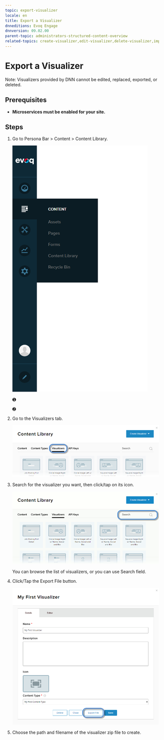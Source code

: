 ```yaml
---
topic: export-visualizer
locale: en
title: Export a Visualizer
dnneditions: Evoq Engage
dnnversion: 09.02.00
parent-topic: administrators-structured-content-overview
related-topics: create-visualizer,edit-visualizer,delete-visualizer,import-visualizer
---
```


# Export a Visualizer

Note: Visualizers provided by DNN cannot be edited, replaced, exported, or deleted.

## Prerequisites

*   **Microservices must be enabled for your site.**

## Steps

1.  Go to Persona Bar \> Content \> Content Library.
    
    ![Persona Bar > Content > Content Library](img/scr-pbar-host-Content-E91.png)
    
    ➊
    
    ➋
    
2.  Go to the Visualizers tab.
    
    ![Visualizers](img/scr-pbtabs-all-Content-ContentLibrary-Visualizers-E91.png)
    
3.  Search for the visualizer you want, then click/tap on its icon.
    
      
    
    ![Visualizers list - Click/Tap the visualizer you want.](img/scr-Visualizers-List-SearchClickTap-E91.gif)
    
      
    
    You can browse the list of visualizers, or you can use Search field.
    
4.  Click/Tap the Export File button.
    
      
    
    ![Export File button](img/scr-Visualizers-Details-Export-E91.png)
    
      
    
5.  Choose the path and filename of the visualizer zip file to create.